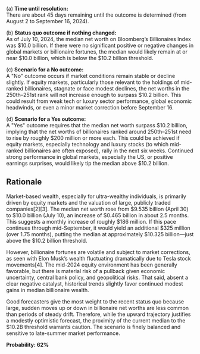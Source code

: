 (a) **Time until resolution:**  
There are about 45 days remaining until the outcome is determined (from August 2 to September 16, 2024).

(b) **Status quo outcome if nothing changed:**  
As of July 10, 2024, the median net worth on Bloomberg’s Billionaires Index was $10.0 billion. If there were no significant positive or negative changes in global markets or billionaire fortunes, the median would likely remain at or near $10.0 billion, which is below the $10.2 billion threshold.

(c) **Scenario for a No outcome:**  
A "No" outcome occurs if market conditions remain stable or decline slightly. If equity markets, particularly those relevant to the holdings of mid-ranked billionaires, stagnate or face modest declines, the net worths in the 250th–251st rank will not increase enough to surpass $10.2 billion. This could result from weak tech or luxury sector performance, global economic headwinds, or even a minor market correction before September 16.

(d) **Scenario for a Yes outcome:**  
A "Yes" outcome requires that the median net worth surpass $10.2 billion, implying that the net worths of billionaires ranked around 250th–251st need to rise by roughly $200 million or more each. This could be achieved if equity markets, especially technology and luxury stocks (to which mid-ranked billionaires are often exposed), rally in the next six weeks. Continued strong performance in global markets, especially the US, or positive earnings surprises, would likely tip the median above $10.2 billion.

## Rationale

Market-based wealth, especially for ultra-wealthy individuals, is primarily driven by equity markets and the valuation of large, publicly traded companies[2][3]. The median net worth rose from $9.535 billion (April 30) to $10.0 billion (July 10), an increase of $0.465 billion in about 2.5 months. This suggests a monthly increase of roughly $186 million. If this pace continues through mid-September, it would yield an additional $325 million (over 1.75 months), putting the median at approximately $10.325 billion—just above the $10.2 billion threshold.

However, billionaire fortunes are volatile and subject to market corrections, as seen with Elon Musk’s wealth fluctuating dramatically due to Tesla stock movements[4]. The mid-2024 equity environment has been generally favorable, but there is material risk of a pullback given economic uncertainty, central bank policy, and geopolitical risks. That said, absent a clear negative catalyst, historical trends slightly favor continued modest gains in median billionaire wealth.

Good forecasters give the most weight to the recent status quo because large, sudden moves up or down in billionaire net worths are less common than periods of steady drift. Therefore, while the upward trajectory justifies a modestly optimistic forecast, the proximity of the current median to the $10.2B threshold warrants caution. The scenario is finely balanced and sensitive to late-summer market performance.

**Probability: 62%**